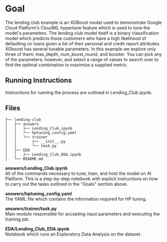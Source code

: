 # Goal

The lending club example is an XGBoost model used to demonstrate Google Cloud Platform's CloudML hypertune feature which is used to tune the model's parameters. The lending club model itself is a binary classification model which predicts those customers who have a high likelihood of defaulting on loans given a list of their personal and credit report attributes. XGboost has several tunable parameters. In this example we explore only three of them: max_depth, num_boost_round, and booster. You can pick any of the parameters; however, and select a range of values to search over to find the optimal combination to maximize a supplied metric.

## Running Instructions
Instructions for running the process are outlined in Lending_Club.ipynb.

## Files
```
├── lending-club
│   ├── answers
│   │   ├── Lending_Club.ipynb
│   │   └── hptuning_config.yaml
│   │   └── trainer
│   │       ├── __init__.py
│   │       └── task.py
│   ├── EDA
│   │   ├── Lending_Club_EDA.ipynb
│   └── README.md
```

**answers/Lending_Club.ipynb**
<br>
All of the commands necessary to tune, train, and host the model on AI Platform. This is a step-by-step notebook with explicit instructions on how to carry out the tasks outlined in the "Goals" section above.

**answers/hptuning_config.yaml**
<br>
The YAML file which contains the information required for HP tuning.

**answers/trainer/task.py**
<br>
Main module responsible for accepting input parameters and executing the training job.

**EDA/Lending_Club_EDA.ipynb**
<br>
Notebook which runs an Exploratory Data Analysis on the dataset.


